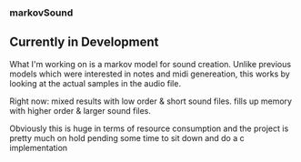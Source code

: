 ### markovSound

## Currently in Development 

What I'm working on is a markov model for sound creation. Unlike previous models which were interested in notes and midi genereation, this works by looking at the actual samples in the audio file.  

Right now: mixed results with low order & short sound files. fills up memory with higher order & larger sound files. 

Obviously this is huge in terms of resource consumption and the project is pretty much on hold pending some time to sit down and do a c implementation
